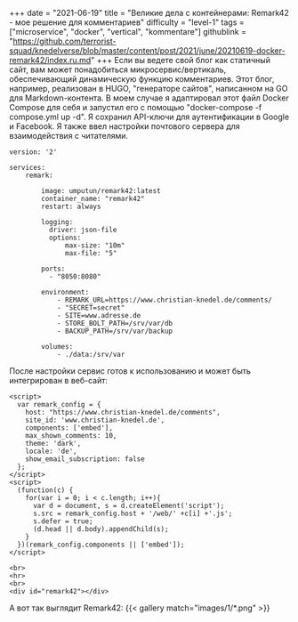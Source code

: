 +++
date = "2021-06-19"
title = "Великие дела с контейнерами: Remark42 - мое решение для комментариев"
difficulty = "level-1"
tags = ["microservice", "docker", "vertical", "kommentare"]
githublink = "https://github.com/terrorist-squad/knedelverse/blob/master/content/post/2021/june/20210619-docker-remark42/index.ru.md"
+++
Если вы ведете свой блог как статичный сайт, вам может понадобиться микросервис/вертикаль, обеспечивающий динамическую функцию комментариев. Этот блог, например, реализован в HUGO, "генераторе сайтов", написанном на GO для Markdown-контента. В моем случае я адаптировал этот файл Docker Compose для себя и запустил его с помощью "docker-compose -f compose.yml up -d". Я сохранил API-ключи для аутентификации в Google и Facebook. Я также ввел настройки почтового сервера для взаимодействия с читателями.
```
version: '2'

services:
    remark:

        image: umputun/remark42:latest
        container_name: "remark42"
        restart: always

        logging:
          driver: json-file
          options:
              max-size: "10m"
              max-file: "5"

        ports:
          - "8050:8080"   

        environment:
            - REMARK_URL=https://www.christian-knedel.de/comments/ 
            - "SECRET=secret"          
            - SITE=www.adresse.de 
            - STORE_BOLT_PATH=/srv/var/db
            - BACKUP_PATH=/srv/var/backup

        volumes:
            - ./data:/srv/var

```
После настройки сервис готов к использованию и может быть интегрирован в веб-сайт:
```
<script>
  var remark_config = {
    host: "https://www.christian-knedel.de/comments", 
    site_id: 'www.christian-knedel.de',
    components: ['embed'], 
    max_shown_comments: 10,
    theme: 'dark',
    locale: 'de',
    show_email_subscription: false
  };
</script>
<script>
  (function(c) {
    for(var i = 0; i < c.length; i++){
      var d = document, s = d.createElement('script');
      s.src = remark_config.host + '/web/' +c[i] +'.js';
      s.defer = true;
      (d.head || d.body).appendChild(s);
    }
  })(remark_config.components || ['embed']);
</script>

<br>
<hr>
<br>
<div id="remark42"></div>

```
А вот так выглядит Remark42:
{{< gallery match="images/1/*.png" >}}

